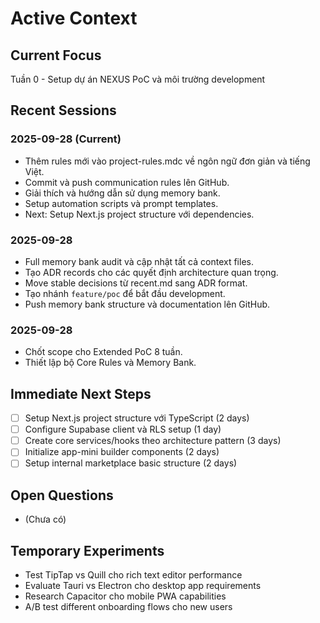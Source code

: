 # Active Context
## Current Focus
Tuần 0 - Setup dự án NEXUS PoC và môi trường development

## Recent Sessions
### 2025-09-28 (Current)
- Thêm rules mới vào project-rules.mdc về ngôn ngữ đơn giản và tiếng Việt.
- Commit và push communication rules lên GitHub.
- Giải thích và hướng dẫn sử dụng memory bank.
- Setup automation scripts và prompt templates.
- Next: Setup Next.js project structure với dependencies.

### 2025-09-28
- Full memory bank audit và cập nhật tất cả context files.
- Tạo ADR records cho các quyết định architecture quan trọng.
- Move stable decisions từ recent.md sang ADR format.
- Tạo nhánh `feature/poc` để bắt đầu development.
- Push memory bank structure và documentation lên GitHub.

### 2025-09-28
- Chốt scope cho Extended PoC 8 tuần.
- Thiết lập bộ Core Rules và Memory Bank.

## Immediate Next Steps
- [ ] Setup Next.js project structure với TypeScript (2 days)
- [ ] Configure Supabase client và RLS setup (1 day)
- [ ] Create core services/hooks theo architecture pattern (3 days)
- [ ] Initialize app-mini builder components (2 days)
- [ ] Setup internal marketplace basic structure (2 days)

## Open Questions
- (Chưa có)

## Temporary Experiments
- Test TipTap vs Quill cho rich text editor performance
- Evaluate Tauri vs Electron cho desktop app requirements
- Research Capacitor cho mobile PWA capabilities
- A/B test different onboarding flows cho new users

